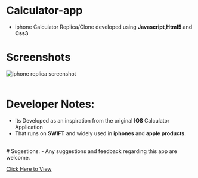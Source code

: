 # Calculator-app
- iphone Calculator Replica/Clone developed using **Javascript**,**Html5** and **Css3** <br/>

# Screenshots
![iphone replica screenshot](https://user-images.githubusercontent.com/99226172/226190082-53314a03-578a-4376-ba42-e3c9ff503520.png)
<br/>
<br/>
# Developer Notes:
- Its Developed as an inspiration from the original **IOS** Calculator Application <br/> 
- That runs on **SWIFT** and widely used in **iphones** and **apple products**.<br/>
<br/>
# Sugestions:
- Any suggestions and feedback regarding this app are welcome.<br/>

[Click Here to View](https://iphonecalculatorreplica.netlify.app/)
